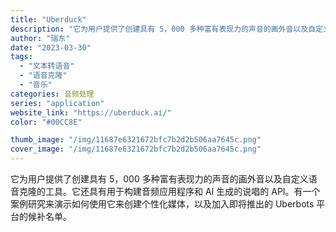 ```yaml
---
title: "Uberduck"
description: "它为用户提供了创建具有 5，000 多种富有表现力的声音的画外音以及自定义语音克隆的工具。它还具有用于构建音频应用程序和"
author: "瑞东"
date: "2023-03-30"
tags:
  - "文本转语音"
  - "语音克隆"
  - "音乐"
categories: 音频处理
series: "application"
website_link: "https://uberduck.ai/"
color: "#00CC8E"

thumb_image: "/img/11687e6321672bfc7b2d2b506aa7645c.png"
cover_image: "/img/11687e6321672bfc7b2d2b506aa7645c.png"
---
```


它为用户提供了创建具有 5，000 多种富有表现力的声音的画外音以及自定义语音克隆的工具。它还具有用于构建音频应用程序和 AI 生成的说唱的 API。有一个案例研究来演示如何使用它来创建个性化媒体，以及加入即将推出的 Uberbots 平台的候补名单。 